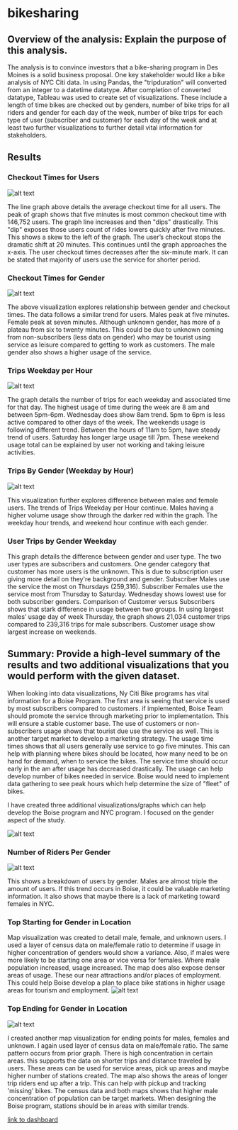 # bikesharing

## Overview of the analysis: Explain the purpose of this analysis.
The analysis is to convince investors that a bike-sharing program in Des Moines is a solid business proposal.  One key stakeholder would like a bike analysis of NYC Citi data.  In using Pandas, the "tripduration" will converted from an integer to a datetime datatype.  After completion of converted datatype, Tableau was used to create set of visualizations.  These include a length of time bikes are checked out by genders, number of bike trips for all riders and gender for each day of the week, number of bike trips for each type of user (subscriber and customer) for each day of the week and at least two further visualizations to further detail vital information for stakeholders.  

## Results

### Checkout Times for Users

![alt text]()

The line graph above details the average checkout time for all users.  The peak of graph shows that five minutes is most common checkout time with 146,752 users.  The graph line increases and then "dips" drastically.  This "dip" exposes those users count of rides lowers quickly after five minutes.  This shows a skew to the left of the graph.  The user’s checkout stops the dramatic shift at 20 minutes.  This continues until the graph approaches the x-axis.  The user checkout times decreases after the six-minute mark.  It can be stated that majority of users use the service for shorter period.  


### Checkout Times for Gender

![alt text]()


The above visualization explores relationship between gender and checkout times.  The data follows a similar trend for users.  Males peak at five minutes.  Female peak at seven minutes.  Although unknown gender, has more of a plateau from six to twenty minutes.  This could be due to unknown coming from non-subscribers (less data on gender) who may be tourist using service as leisure compared to getting to work as customers.  The male gender also shows a higher usage of the service.  

### Trips Weekday per Hour

![alt text]()

The graph details the number of trips for each weekday and associated time for that day.  The highest usage of time during the week are 8 am and between 5pm-6pm.  Wednesday does show 8am trend.  5pm to 6pm is less active compared to other days of the week.  The weekends usage is following different trend.  Between the hours of 11am to 5pm, have steady trend of users.  Saturday has longer large usage till 7pm.  These weekend usage total can be explained by user not working and taking leisure activities.  

### Trips By Gender (Weekday by Hour)
![alt text]()

This visualization further explores difference between males and female users.  The trends of Trips Weekday per Hour continue.  Males having a higher volume usage show through the darker red within the graph.  The weekday hour trends, and weekend hour continue with each gender.  

### User Trips by Gender Weekday

This graph details the difference between gender and user type. The two user types are subscribers and customers.   One gender category that customer has more users is the unknown.  This is due to subscription user giving more detail on they're background and gender.  Subscriber Males use the service the most on Thursdays (259,316).  Subscriber Females use the service most from Thursday to Saturday.  Wednesday shows lowest use for both subscriber genders. Comparison of Customer versus Subscribers shows that stark difference in usage between two groups.  In using largest males’ usage day of week Thursday, the graph shows 21,034 customer trips compared to 239,316 trips for male subscribers.  Customer usage show largest increase on weekends.


## Summary: Provide a high-level summary of the results and two additional visualizations that you would perform with the given dataset.


When looking into data visualizations, Ny Citi Bike programs has vital information for a Boise Program.  The first area is seeing that service is used by most subscribers compared to customers.  if implemented, Boise Team should promote the service through marketing prior to implementation.  This will ensure a stable customer base.  The use of customers or non-subscribers usage shows that tourist due use the service as well.  This is another target market to develop a marketing strategy.  The usage time times shows that all users generally use service to go five minutes.  This can help with planning where bikes should be located, how many need to be on hand for demand, when to service the bikes.  The service time should occur early in the am after usage has decreased drastically. The usage can help develop number of bikes needed in service.  Boise would need to implement data gathering to see peak hours which help determine the size of "fleet" of bikes.  

I have created three additional visualizations/graphs which can help develop the Boise program and NYC program.  I focused on the gender aspect of the study.    

![alt text]()

### Number of Riders Per Gender

![alt text]()

This shows a breakdown of users by gender.  Males are almost triple the amount of users.  If this trend occurs in Boise, it could be valuable marketing information.  It also shows that maybe there is a lack of marketing toward females in NYC.  

### Top Starting for Gender in Location

Map visualization was created to detail male, female, and unknown users.  I used a layer of census data on male/female ratio to determine if usage in higher concentration of genders would show a variance.  Also, if males were more likely to be starting one area or vice versa for females.  Where male population increased, usage increased.  The map does also expose denser areas of usage.  These our near attractions and/or places of employment.  This could help Boise develop a plan to place bike stations in higher usage areas for tourism and employment.
![alt text]()

### Top Ending for Gender in Location

![alt text]()

I created another map visualization for ending points for males, females and unknown.  I again used layer of census data on male/female ratio.  The same pattern occurs from prior graph.  There is high concentration in certain areas.  this supports the data on shorter trips and distance traveled by users. These areas can be used for service areas, pick up areas and maybe higher number of stations created.  The map also shows the areas of longer trip riders end up after a trip.  This can help with pickup and tracking 'missing' bikes.    The census data and both maps shows that higher male concentration of population can be target markets.  When designing the Boise program, stations should be in areas with similar trends.




[link to dashboard](https://public.tableau.com/app/profile/brett.liddicoat/viz/NYCCitiBikeReport_16486808917830/Story1?publish=yes)
